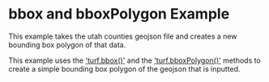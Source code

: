 # bbox and bboxPolygon Example

This example takes the utah counties geojson file and creates a new bounding box polygon of that data.

This example uses the ['turf.bbox()'](http://turfjs.org/docs#bbox) and the ['turf.bboxPolygon()'](http://turfjs.org/docs#bboxPolygon) methods to create a simple bounding box polygon of the geojson that is inputted. 
